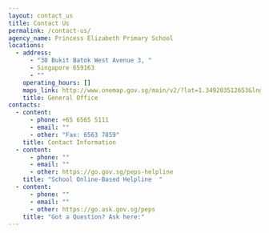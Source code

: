 ```yaml
---
layout: contact_us
title: Contact Us
permalink: /contact-us/
agency_name: Princess Elizabeth Primary School
locations:
  - address:
      - "30 Bukit Batok West Avenue 3, "
      - Singapore 659163
      - ""
    operating_hours: []
    maps_link: http://www.onemap.gov.sg/main/v2/?lat=1.349203512653&lng=103.74101964471
    title: General Office
contacts:
  - content:
      - phone: +65 6565 5111
      - email: ""
      - other: "Fax: 6563 7859"
    title: Contact Information
  - content:
      - phone: ""
      - email: ""
      - other: https://go.gov.sg/peps-helpline
    title: "School Online-Based Helpline  "
  - content:
      - phone: ""
      - email: ""
      - other: https://go.ask.gov.sg/peps
    title: "Got a Question? Ask here:"
---
```

